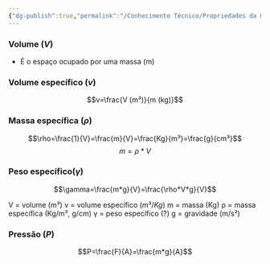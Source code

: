 ```yaml
---
{"dg-publish":true,"permalink":"/Conhecimento Técnico/Propriedades da matéria/","created":"","updated":""}
---
```


### Volume ($V$)
 - É o espaço ocupado por uma massa (m)
 
### Volume específico ($v$) 
$$v=\frac{V (m³)}{m (kg)}$$
### Massa específica ($\rho$)
$$\rho=\frac{1}{V}=\frac{m}{V}=\frac{Kg}{m³}=\frac{g}{cm³}$$ 
$$m=\rho*V$$
### Peso específico($\gamma$)
$$\gamma=\frac{m*g}{V}=\frac{\rho*V*g}{V}$$

V = volume (m³)
v = volume específico ($m³/Kg$)
m = massa (Kg)
ρ = massa específica (Kg/m³, g/cm)
γ = peso específico (?)
g = gravidade (m/s²)

### Pressão ($P$)
$$P=\frac{F}{A}=\frac{m*g}{A}$$
